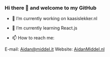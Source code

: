 ### Hi there 👋 and welcome to my GitHub

- 🔭 I’m currently working on kaasislekker.nl
- 🌱 I’m currently learning React.js

- 📫 How to reach me:

E-mail: [Aidan@middel.it](mailto:aidan@middel.it)
Website: [AidanMiddel.nl](https://aidanmiddel.nl/)

<!--
**AidanMiddel/AidanMiddel** is a ✨ _special_ ✨ repository because its `README.md` (this file) appears on your GitHub profile.

Here are some ideas to get you started:

- 🔭 I’m currently working on ...
- 🌱 I’m currently learning ...
- 👯 I’m looking to collaborate on ...
- 🤔 I’m looking for help with ...
- 💬 Ask me about ...
- 📫 How to reach me: ...
- 😄 Pronouns: ...
- ⚡ Fun fact: ...
-->
